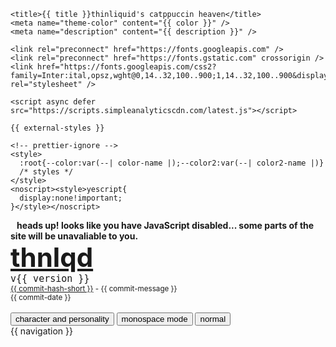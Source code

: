 <!DOCTYPE html>
<html lang="en">
  <head>
    <!-- im just sigma like that -->
    <meta charset="UTF-8" />
    <meta name="viewport" content="width=device-width, initial-scale=1.0" />

    <title>{{ title }}thinliquid's catppuccin heaven</title>
    <meta name="theme-color" content="{{ color }}" />
    <meta name="description" content="{{ description }}" />

    <link rel="preconnect" href="https://fonts.googleapis.com" />
    <link rel="preconnect" href="https://fonts.gstatic.com" crossorigin />
    <link href="https://fonts.googleapis.com/css2?family=Inter:ital,opsz,wght@0,14..32,100..900;1,14..32,100..900&display=swap" rel="stylesheet" />

    <script async defer src="https://scripts.simpleanalyticscdn.com/latest.js"></script>

    {{ external-styles }}

    <!-- prettier-ignore -->
    <style>
      :root{--color:var(--| color-name |);--color2:var(--| color2-name |)}
      /* styles */
    </style>
    <noscript><style>yescript{
      display:none!important;
    }</style></noscript>
  </head>
  <body>
    <noscript style="padding: 10px;text-align: center;">
      <b>heads up! looks like you have JavaScript disabled... some parts of the site will be unavaliable to you.</b>
    </noscript>
    <nav>
      <div class="inner">
        <div style="max-width: 490px;">
          <a href="/" class="no-style">
            <h1 style="margin:0;font-size:3em;">thnlqd</h1>
          </a><code style="font-size:15px;">v{{ version }}</code>
          <br/>
          <small><a href="https://github.com/ThinLiquid/site/commit/{{ commit-hash }}">{{ commit-hash-short }}</a> - {{ commit-message }}</small>
          <br/>
          <small>{{ commit-date }}</small>
          <br/><br/>
          <yescript>
            <button onclick="toggleCharacter()">
              character and personality
            </button>
            <button onclick="toggleMonospace()">
              monospace mode
            </button>
            <button onclick="toggleNormal()">
              normal
            </button>
          </yescript>
        </div>
        <div class="nav">
          {{ navigation }}
          <br/>
        </div>
      </div>
      <script>
        document.body.setAttribute('class', window.localStorage.getItem("theme") || '');

        function toggleCharacter() {
          document.body.setAttribute('class', 'personality');
          window.localStorage.setItem("theme", 'personality');
        }

        function toggleMonospace() {
          document.body.setAttribute('class', 'monospace');
          window.localStorage.setItem("theme", 'monospace');
        }

        function toggleNormal() {
          document.body.setAttribute('class', '');
          window.localStorage.setItem("theme", '');
        }
      </script>
    </nav>
    <div class="tooltip"><noscript><img src="https://queue.simpleanalyticscdn.com/noscript.gif" alt="" height="0" width="0" referrerpolicy="no-referrer-when-downgrade" /></noscript></div>
    <div id="content">
      <div class="inner"><p>this is the first entry of my blog, i used to have a blog before but i deleted it because i was too lazy to update it. i hope i can keep this one up for a while! i&#39;ll mainly <em>still</em> post about my projects and programming languages, or maybe some cool technologies i find either way i hope you enjoy reading my blog!</p>
</div>
    </div>
    <footer>
      <div class="inner">
        <div>
          <h4 style="margin: 0;">&copy; 2023-2024 ThinLiquid</h4>
          <p style="margin: 0;">powered by bun | hosted on nekoweb</p>
          <br/>
          <a href="https://thinliquid.dev"><img src="https://thinliquid.dev/thnlqd.png" alt="thinliquid's button" /></a>
          <a href="https://nekoweb.org"><img src="https://raw.githubusercontent.com/ThinLiquid/buttons/main/img/nekoweb12.gif" alt="nekoweb.org"></a>
          <a href="https://archlinux.org"><img src="https://raw.githubusercontent.com/ThinLiquid/buttons/main/img/archlinux.gif" href="i use arch btw"></a>
          <img src="https://raw.githubusercontent.com/ThinLiquid/buttons/main/img/handcoded.gif" alt="completely hand-coded!">
          <br/><br/>
          <p style="margin: 0;">last commit hash: <code style="user-select: all;">{{ commit-hash }}</code></p>
        </div>
      </div>
    </footer>
  </body>
</html>
